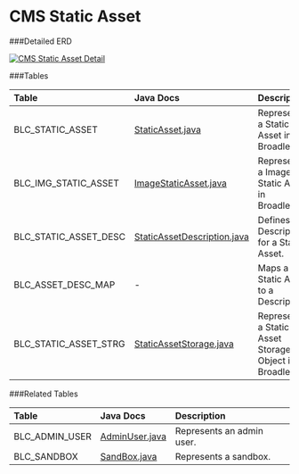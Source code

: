 # CMS Static Asset



###Detailed ERD

[![CMS Static Asset Detail](dataModel/CMSStaticAssetDetailedERD.png)](_img/dataModel/CMSStaticAssetDetailedERD.png)

###Tables

| Table               | Java Docs      | Description                                         |
|:--------------------|:--------------|:----------------------------------------------------|
|BLC_STATIC_ASSET     | [StaticAsset.java](http://javadoc.broadleafcommerce.org/current/contentmanagement-module/org/broadleafcommerce/cms/file/domain/StaticAsset.html)          | Represents a Static Asset in Broadleaf.  |
|BLC_IMG_STATIC_ASSET | [ImageStaticAsset.java](http://javadoc.broadleafcommerce.org/current/contentmanagement-module/org/broadleafcommerce/cms/file/domain/ImageStaticAsset.html)          | Represents a Image Static Asset in Broadleaf.  |
|BLC_STATIC_ASSET_DESC| [StaticAssetDescription.java](http://javadoc.broadleafcommerce.org/current/contentmanagement-module/org/broadleafcommerce/cms/file/domain/StaticAssetDescription.html)          | Defines a Description for a Static Asset.  |
|BLC_ASSET_DESC_MAP   | -          | Maps a Static Asset to a Description.  |
|BLC_STATIC_ASSET_STRG| [StaticAssetStorage.java](http://javadoc.broadleafcommerce.org/current/contentmanagement-module/org/broadleafcommerce/cms/file/domain/StaticAssetStorage.html)          | Represents a Static Asset Storage Object in Broadleaf.  |

###Related Tables

| Table               | Java Docs      | Description                                         |
|:--------------------|:--------------|:----------------------------------------------------|
|BLC_ADMIN_USER       | [AdminUser.java](http://javadoc.broadleafcommerce.org/current/open-admin-platform/org/broadleafcommerce/openadmin/server/security/domain/AdminUser.html)          | Represents an admin user.  |
|BLC_SANDBOX          | [SandBox.java](http://javadoc.broadleafcommerce.org/current/common/org/broadleafcommerce/common/sandbox/domain/SandBox.html)          | Represents a sandbox.  |
